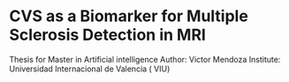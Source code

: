 # CVS as a Biomarker for Multiple Sclerosis Detection in MRI

Thesis for Master in Artificial intelligence
Author: Victor Mendoza
Institute: Universidad Internacional de Valencia ( VIU)
